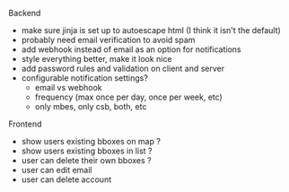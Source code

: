 Backend
- make sure jinja is set up to autoescape html (I think it isn't the default)
- probably need email verification to avoid spam
- add webhook instead of email as an option for notifications
- style everything better, make it look nice
- add password rules and validation on client and server
- configurable notification settings?
  - email vs webhook
  - frequency (max once per day, once per week, etc)
  - only mbes, only csb, both, etc

Frontend
- show users existing bboxes on map ? 
- show users existing bboxes in list ? 
- user can delete their own bboxes ?
- user can edit email
- user can delete account
